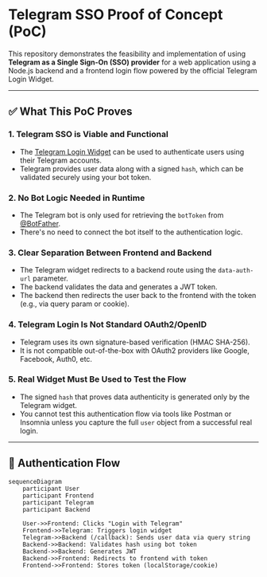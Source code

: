 # Telegram SSO Proof of Concept (PoC)

This repository demonstrates the feasibility and implementation of using **Telegram as a Single Sign-On (SSO) provider** for a web application using a Node.js backend and a frontend login flow powered by the official Telegram Login Widget.

---

## ✅ What This PoC Proves

### 1. Telegram SSO is Viable and Functional
- The [Telegram Login Widget](https://core.telegram.org/widgets/login) can be used to authenticate users using their Telegram accounts.
- Telegram provides user data along with a signed `hash`, which can be validated securely using your bot token.

### 2. No Bot Logic Needed in Runtime
- The Telegram bot is only used for retrieving the `botToken` from [@BotFather](https://t.me/BotFather).
- There's no need to connect the bot itself to the authentication logic.

### 3. Clear Separation Between Frontend and Backend
- The Telegram widget redirects to a backend route using the `data-auth-url` parameter.
- The backend validates the data and generates a JWT token.
- The backend then redirects the user back to the frontend with the token (e.g., via query param or cookie).

### 4. Telegram Login Is Not Standard OAuth2/OpenID
- Telegram uses its own signature-based verification (HMAC SHA-256).
- It is not compatible out-of-the-box with OAuth2 providers like Google, Facebook, Auth0, etc.

### 5. Real Widget Must Be Used to Test the Flow
- The signed `hash` that proves data authenticity is generated only by the Telegram widget.
- You cannot test this authentication flow via tools like Postman or Insomnia unless you capture the full `user` object from a successful real login.

---

## 🔐 Authentication Flow

```mermaid
sequenceDiagram
    participant User
    participant Frontend
    participant Telegram
    participant Backend

    User->>Frontend: Clicks "Login with Telegram"
    Frontend->>Telegram: Triggers login widget
    Telegram->>Backend (/callback): Sends user data via query string
    Backend->>Backend: Validates hash using bot token
    Backend->>Backend: Generates JWT
    Backend->>Frontend: Redirects to frontend with token
    Frontend->>Frontend: Stores token (localStorage/cookie)